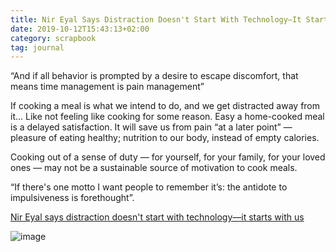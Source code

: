 ```yaml
---
title: Nir Eyal Says Distraction Doesn't Start With Technology—It Starts With Us
date: 2019-10-12T15:43:13+02:00
category: scrapbook
tag: journal
---
```


“And if all behavior is prompted by a desire to escape discomfort, that means time management is pain management”

If cooking a meal is what we intend to do, and we get distracted away from it... Like not feeling like cooking for some reason.
Easy a home-cooked meal is a delayed satisfaction. It will save us from pain “at a later point” — pleasure of eating healthy; nutrition to our body, instead of empty calories. 

Cooking out of a sense of duty — for yourself, for your family, for your loved ones — may not be a sustainable source of motivation to cook meals. 

“If there's one motto I want people to remember it’s: the antidote to impulsiveness is forethought”.

[Nir Eyal says distraction doesn't start with technology—it starts with us](https://blog.dropbox.com/topics/work-culture/distraction-starts-with-us)

![image](https://aem.dropbox.com/cms/content/dam/dropbox/blog/files/2019/09/Eyal_Final.jpg)
